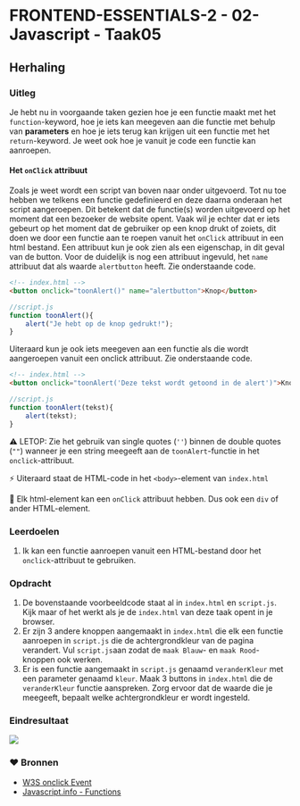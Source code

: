 # FRONTEND-ESSENTIALS-2 - 02-Javascript - Taak05

## Herhaling

### Uitleg

Je hebt nu in voorgaande taken gezien hoe je een functie maakt met het `function`-keyword, hoe je iets kan meegeven aan die functie met behulp van **parameters** en hoe je iets terug kan krijgen uit een functie met het `return`-keyword. Je weet ook hoe je vanuit je code een functie kan aanroepen.

#### Het `onClick` attribuut 

Zoals je weet wordt een script van boven naar onder uitgevoerd. Tot nu toe hebben we telkens een functie gedefinieerd en deze daarna onderaan het script aangeroepen. Dit betekent dat de functie(s) worden uitgevoerd op het moment dat een bezoeker de website opent. Vaak wil je echter dat er iets gebeurt op het moment dat de gebruiker op een knop drukt of zoiets, dit doen we door een functie aan te roepen vanuit het `onClick` attribuut in een html bestand. Een attribuut kun je ook zien als een eigenschap, in dit geval van de button. Voor de duidelijk is nog een attribuut ingevuld, het `name` attribuut dat als waarde `alertbutton` heeft. Zie onderstaande code.

```HTML
<!-- index.html -->
<button onclick="toonAlert()" name="alertbutton">Knop</button>
```

```js
//script.js
function toonAlert(){
    alert("Je hebt op de knop gedrukt!");
}
```
Uiteraard kun je ook iets meegeven aan een functie als die wordt aangeroepen vanuit een onclick attribuut. Zie onderstaande code.
```HTML
<!-- index.html -->
<button onclick="toonAlert('Deze tekst wordt getoond in de alert')">Knop</button>
```

```js
//script.js
function toonAlert(tekst){
    alert(tekst);
}
```
:warning: LETOP: Zie het gebruik van single quotes (`''`) binnen de double quotes (`""`) wanneer je een string meegeeft aan de `toonAlert`-functie in het `onclick`-attribuut. 

:zap: Uiteraard staat de HTML-code in het `<body>`-element van `index.html`  

:rocket: Elk html-element kan een `onClick` attribuut hebben. Dus ook een `div` of ander HTML-element.

### Leerdoelen

1. Ik kan een functie aanroepen vanuit een HTML-bestand door het `onclick`-attribuut te gebruiken.
### Opdracht

1. De bovenstaande voorbeeldcode staat al in `index.html` en `script.js`. Kijk maar of het werkt als je de `index.html` van deze taak opent in je browser. 
2. Er zijn 3 andere knoppen aangemaakt in `index.html` die elk een functie aanroepen in `script.js` die de achtergrondkleur van de pagina verandert. Vul `script.js`aan zodat de `maak Blauw`- en `maak Rood`-knoppen ook werken.
3. Er is een functie aangemaakt in `script.js` genaamd `veranderKleur` met een parameter genaamd `kleur`. Maak 3 buttons in `index.html` die de `veranderKleur` functie aanspreken. Zorg ervoor dat de waarde die je meegeeft, bepaalt welke achtergrondkleur er wordt ingesteld.

### Eindresultaat

![](img/taak05-kleuren.gif)

### :heart: Bronnen

* [W3S onclick Event](https://www.w3schools.com/jsref/event_onclick.asp)
* [Javascript.info - Functions](https://javascript.info/function-basics)